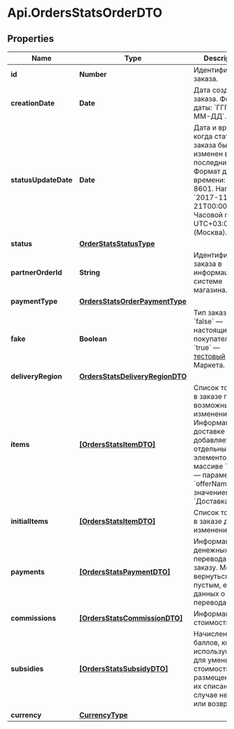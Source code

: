 # Api.OrdersStatsOrderDTO

## Properties

Name | Type | Description | Notes
------------ | ------------- | ------------- | -------------
**id** | **Number** | Идентификатор заказа. | [optional] 
**creationDate** | **Date** | Дата создания заказа.  Формат даты: &#x60;ГГГГ-ММ-ДД&#x60;.  | [optional] 
**statusUpdateDate** | **Date** | Дата и время, когда статус заказа был изменен в последний раз.  Формат даты и времени: ISO 8601. Например, &#x60;2017-11-21T00:00:00&#x60;. Часовой пояс — UTC+03:00 (Москва).  | [optional] 
**status** | [**OrderStatsStatusType**](OrderStatsStatusType.md) |  | [optional] 
**partnerOrderId** | **String** | Идентификатор заказа в информационной системе магазина. | [optional] 
**paymentType** | [**OrdersStatsOrderPaymentType**](OrdersStatsOrderPaymentType.md) |  | [optional] 
**fake** | **Boolean** | Тип заказа:  * &#x60;false&#x60; — настоящий заказ покупателя.  * &#x60;true&#x60; — [тестовый](../../concepts/sandbox.md) заказ Маркета.  | [optional] 
**deliveryRegion** | [**OrdersStatsDeliveryRegionDTO**](OrdersStatsDeliveryRegionDTO.md) |  | [optional] 
**items** | [**[OrdersStatsItemDTO]**](OrdersStatsItemDTO.md) | Список товаров в заказе после возможных изменений.  Информация о доставке заказа добавляется отдельным элементом в массиве &#x60;items&#x60;— параметр &#x60;offerName&#x60; со значением &#x60;Доставка&#x60;.  | 
**initialItems** | [**[OrdersStatsItemDTO]**](OrdersStatsItemDTO.md) | Список товаров в заказе до изменений. | [optional] 
**payments** | [**[OrdersStatsPaymentDTO]**](OrdersStatsPaymentDTO.md) | Информация о денежных переводах по заказу.  Может вернуться пустым, если нет данных о переводах.  | 
**commissions** | [**[OrdersStatsCommissionDTO]**](OrdersStatsCommissionDTO.md) | Информация о стоимости услуг. | 
**subsidies** | [**[OrdersStatsSubsidyDTO]**](OrdersStatsSubsidyDTO.md) | Начисление баллов, которые используются для уменьшения стоимости размещения, и их списание в случае невыкупа или возврата. | [optional] 
**currency** | [**CurrencyType**](CurrencyType.md) |  | 


